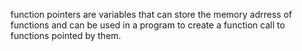 function pointers are variables that can store the memory adrress of functions and can be used in a program to create a function call to functions pointed by them.
